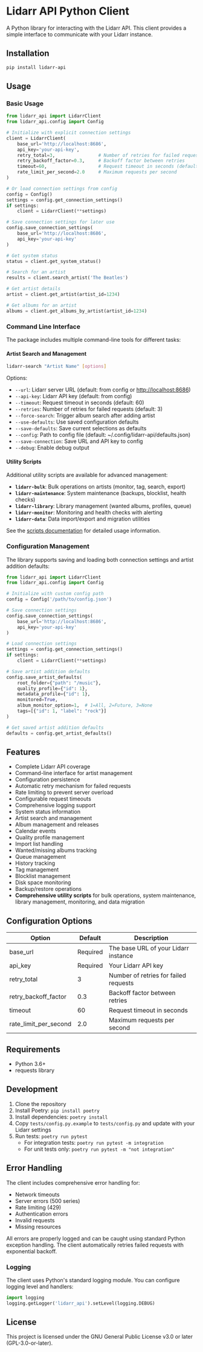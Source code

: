 # Lidarr API Python Client

A Python library for interacting with the Lidarr API. This client provides a simple interface to communicate with your Lidarr instance.

## Installation

```bash
pip install lidarr-api
```

## Usage

### Basic Usage

```python
from lidarr_api import LidarrClient
from lidarr_api.config import Config

# Initialize with explicit connection settings
client = LidarrClient(
    base_url='http://localhost:8686',
    api_key='your-api-key',
    retry_total=3,                # Number of retries for failed requests
    retry_backoff_factor=0.3,     # Backoff factor between retries
    timeout=60,                   # Request timeout in seconds (default increased from 30)
    rate_limit_per_second=2.0     # Maximum requests per second
)

# Or load connection settings from config
config = Config()
settings = config.get_connection_settings()
if settings:
    client = LidarrClient(**settings)

# Save connection settings for later use
config.save_connection_settings(
    base_url='http://localhost:8686',
    api_key='your-api-key'
)

# Get system status
status = client.get_system_status()

# Search for an artist
results = client.search_artist('The Beatles')

# Get artist details
artist = client.get_artist(artist_id=1234)

# Get albums for an artist
albums = client.get_albums_by_artist(artist_id=1234)
```

### Command Line Interface

The package includes multiple command-line tools for different tasks:

#### Artist Search and Management

```bash
lidarr-search "Artist Name" [options]
```

Options:

- `--url`: Lidarr server URL (default: from config or <http://localhost:8686>)
- `--api-key`: Lidarr API key (default: from config)
- `--timeout`: Request timeout in seconds (default: 60)
- `--retries`: Number of retries for failed requests (default: 3)
- `--force-search`: Trigger album search after adding artist
- `--use-defaults`: Use saved configuration defaults
- `--save-defaults`: Save current selections as defaults
- `--config`: Path to config file (default: ~/.config/lidarr-api/defaults.json)
- `--save-connection`: Save URL and API key to config
- `--debug`: Enable debug output

#### Utility Scripts

Additional utility scripts are available for advanced management:

- **`lidarr-bulk`**: Bulk operations on artists (monitor, tag, search, export)
- **`lidarr-maintenance`**: System maintenance (backups, blocklist, health checks)
- **`lidarr-library`**: Library management (wanted albums, profiles, queue)
- **`lidarr-monitor`**: Monitoring and health checks with alerting
- **`lidarr-data`**: Data import/export and migration utilities

See the [scripts documentation](scripts/README.md) for detailed usage information.

### Configuration Management

The library supports saving and loading both connection settings and artist addition defaults:

```python
from lidarr_api import LidarrClient
from lidarr_api.config import Config

# Initialize with custom config path
config = Config('/path/to/config.json')

# Save connection settings
config.save_connection_settings(
    base_url='http://localhost:8686',
    api_key='your-api-key'
)

# Load connection settings
settings = config.get_connection_settings()
if settings:
    client = LidarrClient(**settings)

# Save artist addition defaults
config.save_artist_defaults(
    root_folder={"path": "/music"},
    quality_profile={"id": 1},
    metadata_profile={"id": 1},
    monitored=True,
    album_monitor_option=1,  # 1=All, 2=Future, 3=None
    tags=[{"id": 1, "label": "rock"}]
)

# Get saved artist addition defaults
defaults = config.get_artist_defaults()
```

## Features

- Complete Lidarr API coverage
- Command-line interface for artist management
- Configuration persistence
- Automatic retry mechanism for failed requests
- Rate limiting to prevent server overload
- Configurable request timeouts
- Comprehensive logging support
- System status information
- Artist search and management
- Album management and releases
- Calendar events
- Quality profile management
- Import list handling
- Wanted/missing albums tracking
- Queue management
- History tracking
- Tag management
- Blocklist management
- Disk space monitoring
- Backup/restore operations
- **Comprehensive utility scripts** for bulk operations, system maintenance, library management, monitoring, and data migration

## Configuration Options

| Option | Default | Description |
|--------|---------|-------------|
| base_url | Required | The base URL of your Lidarr instance |
| api_key | Required | Your Lidarr API key |
| retry_total | 3 | Number of retries for failed requests |
| retry_backoff_factor | 0.3 | Backoff factor between retries |
| timeout | 60 | Request timeout in seconds |
| rate_limit_per_second | 2.0 | Maximum requests per second |

## Requirements

- Python 3.6+
- requests library

## Development

1. Clone the repository
2. Install Poetry: `pip install poetry`
3. Install dependencies: `poetry install`
4. Copy `tests/config.py.example` to `tests/config.py` and update with your Lidarr settings
5. Run tests: `poetry run pytest`
   - For integration tests: `poetry run pytest -m integration`
   - For unit tests only: `poetry run pytest -m "not integration"`

## Error Handling

The client includes comprehensive error handling for:

- Network timeouts
- Server errors (500 series)
- Rate limiting (429)
- Authentication errors
- Invalid requests
- Missing resources

All errors are properly logged and can be caught using standard Python exception handling. The client automatically retries failed requests with exponential backoff.

### Logging

The client uses Python's standard logging module. You can configure logging level and handlers:

```python
import logging
logging.getLogger('lidarr_api').setLevel(logging.DEBUG)
```

## License

This project is licensed under the GNU General Public License v3.0 or later (GPL-3.0-or-later).
